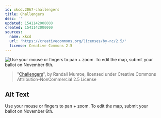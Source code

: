 ```yaml
---
id: xkcd.2067-challengers
title: Challengers
desc: ''
updated: 1541142000000
created: 1541142000000
sources:
  name: xkcd
  url: 'https://creativecommons.org/licenses/by-nc/2.5/'
  license: Creative Commons 2.5
---
```

![Use your mouse or fingers to pan + zoom. To edit the map, submit your ballot on November 6th.](https://imgs.xkcd.com/comics/challengers.png)
> "[Challengers](https://xkcd.com/2067/)", by Randall Munroe, licensed under Creative Commons Attribution-NonCommercial 2.5 License

## Alt Text
Use your mouse or fingers to pan + zoom. To edit the map, submit your ballot on November 6th.
